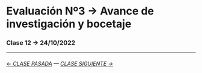 # Evaluación Nº3 → Avance de investigación y bocetaje

### Clase 12 → 24/10/2022


- - - - - - - -

###### [← CLASE PASADA](https://github.com/profesorfaco/dno075-2022-2/tree/main/clase-11) — [CLASE SIGUIENTE →](https://github.com/profesorfaco/dno075-2022-2/tree/main/clase-14) 
